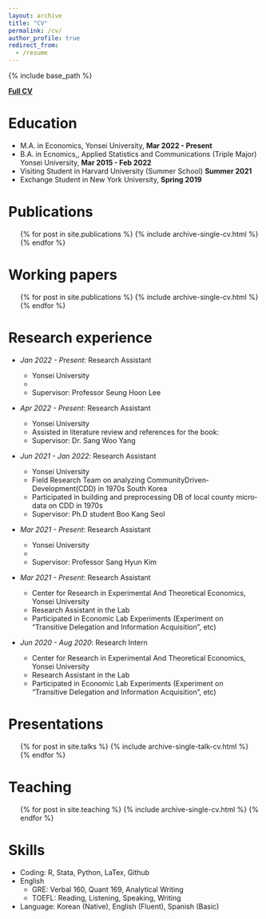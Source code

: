```yaml
---
layout: archive
title: "CV"
permalink: /cv/
author_profile: true
redirect_from:
  - /resume
---
```


{% include base_path %}

[**Full CV**](www.youtube.com)

Education
======
* M.A. in Economics, Yonsei University, **Mar 2022 - Present**
* B.A. in Ecnomics,, Applied Statistics and Communications (Triple Major) Yonsei University, **Mar 2015 - Feb 2022**
* Visiting Student in Harvard University (Summer School) **Summer 2021**
* Exchange Student in New York University, **Spring 2019**

Publications
======
  <ul>{% for post in site.publications %}
    {% include archive-single-cv.html %}
  {% endfor %}</ul>

Working papers
======
  <ul>{% for post in site.publications %}
    {% include archive-single-cv.html %}
  {% endfor %}</ul>

Research experience
======
* *Jan 2022 - Present*: Research Assistant
  * Yonsei University
  * 
  * Supervisor: Professor Seung Hoon Lee


* *Apr 2022 - Present*: Research Assistant
  * Yonsei University
  * Assisted in literature review and references for the book:
  * Supervisor: Dr. Sang Woo Yang 


* *Jun 2021 - Jan 2022*: Research Assistant
  * Yonsei University
  * Field Research Team on analyzing Community­Driven­Development(CDD) in 1970s South Korea
  * Participated in building and preprocessing DB of local county micro­data on CDD in 1970s
  * Supervisor: Ph.D student Boo Kang Seol 


* *Mar 2021 - Present*: Research Assistant
  * Yonsei University
  * 
  * Supervisor: Professor Sang Hyun Kim


* *Mar 2021 - Present*: Research Assistant
  * Center for Research in Experimental And Theoretical Economics, Yonsei University
  * Research Assistant in the Lab
  * Participated in Economic Lab Experiments (Experiment on “Transitive Delegation and Information Acquisition”, etc)


* *Jun 2020 - Aug 2020*: Research Intern
  * Center for Research in Experimental And Theoretical Economics, Yonsei University
  * Research Assistant in the Lab
  * Participated in Economic Lab Experiments (Experiment on “Transitive Delegation and Information Acquisition”, etc)  

Presentations
======
  <ul>{% for post in site.talks %}
    {% include archive-single-talk-cv.html %}
  {% endfor %}</ul>
  
Teaching
======
  <ul>{% for post in site.teaching %}
    {% include archive-single-cv.html %}
  {% endfor %}</ul>
  
Skills
======
* Coding: R, Stata, Python, LaTex, Github
* English
  * GRE: Verbal 160, Quant 169, Analytical Writing 
  * TOEFL: Reading, Listening, Speaking, Writing
* Language: Korean (Native), English (Fluent), Spanish (Basic)
